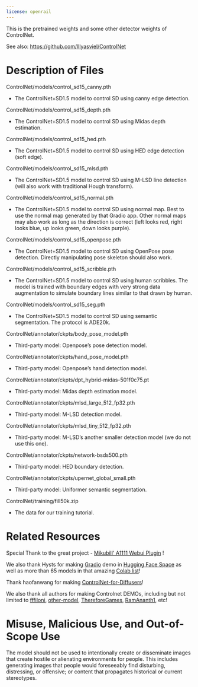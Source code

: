 ```yaml
---
license: openrail
---
```


This is the pretrained weights and some other detector weights of ControlNet.

See also: https://github.com/lllyasviel/ControlNet

# Description of Files

ControlNet/models/control_sd15_canny.pth

- The ControlNet+SD1.5 model to control SD using canny edge detection.

ControlNet/models/control_sd15_depth.pth

- The ControlNet+SD1.5 model to control SD using Midas depth estimation.

ControlNet/models/control_sd15_hed.pth

- The ControlNet+SD1.5 model to control SD using HED edge detection (soft edge).

ControlNet/models/control_sd15_mlsd.pth

- The ControlNet+SD1.5 model to control SD using M-LSD line detection (will also work with traditional Hough transform).

ControlNet/models/control_sd15_normal.pth

- The ControlNet+SD1.5 model to control SD using normal map. Best to use the normal map generated by that Gradio app. Other normal maps may also work as long as the direction is correct (left looks red, right looks blue, up looks green, down looks purple). 

ControlNet/models/control_sd15_openpose.pth

- The ControlNet+SD1.5 model to control SD using OpenPose pose detection. Directly manipulating pose skeleton should also work.

ControlNet/models/control_sd15_scribble.pth

- The ControlNet+SD1.5 model to control SD using human scribbles. The model is trained with boundary edges with very strong data augmentation to simulate boundary lines similar to that drawn by human.

ControlNet/models/control_sd15_seg.pth

- The ControlNet+SD1.5 model to control SD using semantic segmentation. The protocol is ADE20k.

ControlNet/annotator/ckpts/body_pose_model.pth

- Third-party model: Openpose’s pose detection model.

ControlNet/annotator/ckpts/hand_pose_model.pth

- Third-party model: Openpose’s hand detection model.

ControlNet/annotator/ckpts/dpt_hybrid-midas-501f0c75.pt

- Third-party model: Midas depth estimation model.

ControlNet/annotator/ckpts/mlsd_large_512_fp32.pth

- Third-party model: M-LSD detection model.

ControlNet/annotator/ckpts/mlsd_tiny_512_fp32.pth

- Third-party model: M-LSD’s another smaller detection model (we do not use this one).

ControlNet/annotator/ckpts/network-bsds500.pth

- Third-party model: HED boundary detection.

ControlNet/annotator/ckpts/upernet_global_small.pth

- Third-party model: Uniformer semantic segmentation.

ControlNet/training/fill50k.zip

- The data for our training tutorial.

# Related Resources

Special Thank to the great project - [Mikubill' A1111 Webui Plugin](https://github.com/Mikubill/sd-webui-controlnet) !

We also thank Hysts for making [Gradio](https://github.com/gradio-app/gradio) demo in [Hugging Face Space](https://huggingface.co/spaces/hysts/ControlNet) as well as more than 65 models in that amazing [Colab list](https://github.com/camenduru/controlnet-colab)! 

Thank haofanwang for making [ControlNet-for-Diffusers](https://github.com/haofanwang/ControlNet-for-Diffusers)!

We also thank all authors for making Controlnet DEMOs, including but not limited to [fffiloni](https://huggingface.co/spaces/fffiloni/ControlNet-Video), [other-model](https://huggingface.co/spaces/hysts/ControlNet-with-other-models), [ThereforeGames](https://github.com/AUTOMATIC1111/stable-diffusion-webui/discussions/7784), [RamAnanth1](https://huggingface.co/spaces/RamAnanth1/ControlNet), etc!

# Misuse, Malicious Use, and Out-of-Scope Use

The model should not be used to intentionally create or disseminate images that create hostile or alienating environments for people. This includes generating images that people would foreseeably find disturbing, distressing, or offensive; or content that propagates historical or current stereotypes.


